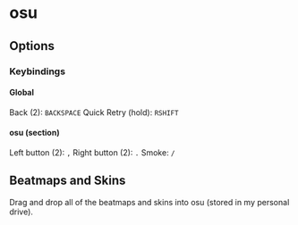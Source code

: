 # osu

## Options

### Keybindings

#### Global

Back (2): `BACKSPACE`
Quick Retry (hold): `RSHIFT`

#### osu (section)

Left button (2): `,`
Right button (2): `.`
Smoke: `/`

## Beatmaps and Skins

Drag and drop all of the beatmaps and skins into osu (stored in my personal drive).
